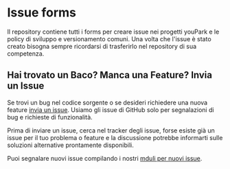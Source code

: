 # Issue forms
Il repository contiene tutti i forms per creare issue nei progetti youPark e le policy di sviluppo e versionamento comuni.
Una volta che l'issue è stato creato bisogna sempre ricordarsi di trasferirlo nel repository di sua competenza.

## <a name="issue"></a> Hai trovato un Baco? Manca una Feature? Invia un Issue
Se trovi un bug nel codice sorgente o se desideri richiedere una nuova feature [invia un issue](#submit-issue). Usiamo gli issue di GitHub solo per segnalazioni di bug e richieste di funzionalità.

Prima di inviare un issue, cerca nel tracker degli issue, forse esiste già un issue per il tuo problema o feature e la discussione potrebbe informarti sulle soluzioni alternative prontamente disponibili.

Puoi segnalare nuovi issue compilando i nostri [mduli per nuovi issue](https://github.com/Viatron/issue-forms/issues/new/choose).
